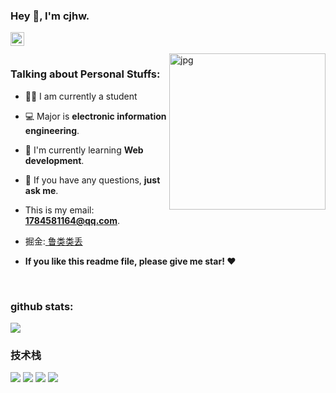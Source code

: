 ### Hey 👋, I'm cjhw.

<a href="https://github.com/cjhw/">
  <img align="left" alt="Github" width="22px" src="https://cdn.jsdelivr.net/npm/simple-icons@v3/icons/github.svg" />
</a>

<br />
<br />

<img align="right" alt="jpg" width="250px" src="https://cdn.jsdelivr.net/gh/Jackyu-1999/CDN-Static@main/熊猫.jpg" />

### **Talking about Personal Stuffs:**

- 👨‍🏛 I am currently a student
- 💻 Major is **electronic information engineering**.
- 🌱 I'm currently learning **Web development**. 
- 💬 If you have any questions, **just ask me**.
- This is my email: **1784581164@qq.com**.
- 掘金:<a href="https://juejin.cn/user/1662924342429416"> 鲁类类丢 </a>

- **If you like this readme file, please give me star! ❤️**

<br />

### **github stats:**

![](https://activity-graph.herokuapp.com/graph?username=cjhw&theme=react-dark)

### 技术栈

<code><img src="https://img.shields.io/badge/typescript-%23007ACC.svg?style=for-the-badge&logo=typescript&logoColor=white"/></code>
<code><img src="https://img.shields.io/badge/vuejs-%2335495e.svg?style=for-the-badge&logo=vuedotjs&logoColor=%234FC08D"/></code>
<code><img src="https://img.shields.io/badge/react-%2320232a.svg?style=for-the-badge&logo=react&logoColor=%2361DAFB"/></code>
<code><img src="https://img.shields.io/badge/node.js-6DA55F?style=for-the-badge&logo=node.js&logoColor=white"/></code>

